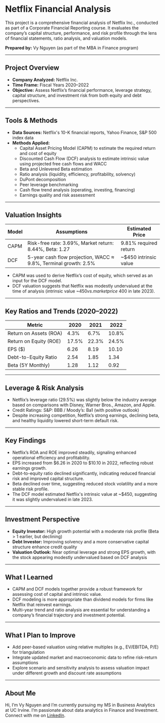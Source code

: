 # Netflix Financial Analysis

This project is a comprehensive financial analysis of Netflix Inc., conducted as part of a Corporate Financial Reporting course. It evaluates the company’s capital structure, performance, and risk profile through the lens of financial statements, ratio analysis, and valuation models.

**Prepared by:** Vy Nguyen (as part of the MBA in Finance program)

---

## Project Overview

- **Company Analyzed:** Netflix Inc.
- **Time Frame:** Fiscal Years 2020–2022
- **Objective:** Assess Netflix’s financial performance, leverage strategy, capital structure, and investment risk from both equity and debt perspectives.

---

## Tools & Methods

- **Data Sources:** Netflix's 10-K financial reports, Yahoo Finance, S&P 500 index data
- **Methods Applied:**
  - Capital Asset Pricing Model (CAPM) to estimate the required return and cost of equity
  - Discounted Cash Flow (DCF) analysis to estimate intrinsic value using projected free cash flows and WACC
  - Beta and Unlevered Beta estimation
  - Ratio analysis (liquidity, efficiency, profitability, solvency)
  - DuPont decomposition
  - Peer leverage benchmarking
  - Cash flow trend analysis (operating, investing, financing)
  - Earnings quality and risk assessment

---

## Valuation Insights

| Model | Assumptions | Estimated Price |
|-------|-------------|-----------------|
| CAPM  | Risk-free rate: 3.69%, Market return: 8.44%, Beta: 1.27 | 9.81% required return |
| DCF   | 5-year cash flow projection, WACC ≈ 9.8%, Terminal growth: 2.5% | ~$450 intrinsic value |

- CAPM was used to derive Netflix’s cost of equity, which served as an input for the DCF model.
- DCF valuation suggests that Netflix was modestly undervalued at the time of analysis (intrinsic value ~$450 vs. market price ~$400 in late 2023).

---

## Key Ratios and Trends (2020–2022)

| Metric                 | 2020   | 2021   | 2022   |
|------------------------|--------|--------|--------|
| Return on Assets (ROA) | 4.3%   | 6.7%   | 10.8%  |
| Return on Equity (ROE) | 17.5%  | 22.3%  | 24.5%  |
| EPS ($)                | 6.26   | 8.19   | 10.10  |
| Debt-to-Equity Ratio   | 2.54   | 1.85   | 1.34   |
| Beta (5Y Monthly)      | 1.28   | 1.12   | 0.92   |

---

## Leverage & Risk Analysis

- Netflix’s leverage ratio (29.5%) was slightly below the industry average based on comparisons with Disney, Warner Bros., Amazon, and Apple.
- Credit Ratings: S&P: BBB / Moody’s: Ba1 (with positive outlook)
- Despite increasing competition, Netflix’s strong earnings, declining beta, and healthy liquidity lowered short-term default risk.

---

## Key Findings

- Netflix’s ROA and ROE improved steadily, signaling enhanced operational efficiency and profitability.
- EPS increased from $6.26 in 2020 to $10.10 in 2022, reflecting robust earnings growth.
- Debt-to-equity ratio declined significantly, indicating reduced financial risk and improved capital structure.
- Beta declined over time, suggesting reduced stock volatility and a more stable risk profile.
- The DCF model estimated Netflix's intrinsic value at ~$450, suggesting it was slightly undervalued in late 2023.

---

## Investment Perspective

- **Equity Investor:** High growth potential with a moderate risk profile (Beta > 1 earlier, but declining)
- **Debt Investor:** Improving solvency and a more conservative capital structure enhance credit quality
- **Valuation Outlook:** Near optimal leverage and strong EPS growth, with the stock appearing modestly undervalued based on DCF analysis

---

## What I Learned

- CAPM and DCF models together provide a robust framework for assessing cost of capital and intrinsic value.
- DCF modeling is more appropriate than dividend models for firms like Netflix that reinvest earnings.
- Multi-year trend and ratio analysis are essential for understanding a company’s financial trajectory and investment potential.

---

## What I Plan to Improve

- Add peer-based valuation using relative multiples (e.g., EV/EBITDA, P/E) for triangulation
- Integrate updated market and macroeconomic data to refine risk-return assumptions
- Explore scenario and sensitivity analysis to assess valuation impact under different growth and discount rate assumptions

---

## About Me

Hi, I’m Vy Nguyen and I’m currently pursuing my MS in Business Analytics at UC Irvine. I’m passionate about data analytics in Finance and Investment. Connect with me on [LinkedIn](https://www.linkedin.com/in/vy-ngoc-lan-nguyen).
